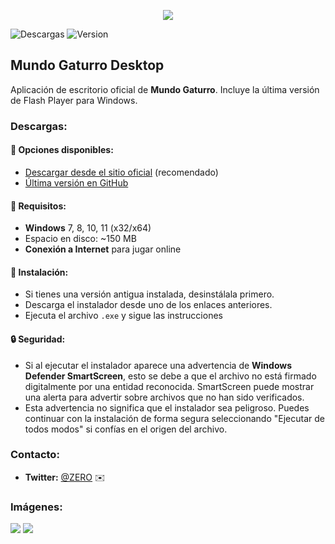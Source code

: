 <p align="center">
  <img src="https://github.com/user-attachments/assets/874105d1-57c7-42a9-a24f-91fb08a4d3b4">
</p>

![Descargas](https://img.shields.io/github/downloads/zer-mg/mundogaturro-installers/total?style=flat-square)
![Version](https://img.shields.io/github/v/release/zer-mg/mundogaturro-installers?style=flat-square)

## Mundo Gaturro Desktop
Aplicación de escritorio oficial de **Mundo Gaturro**. Incluye la última versión de Flash Player para Windows.

### Descargas:
#### 📌 Opciones disponibles:
- [Descargar desde el sitio oficial](https://login.mundogaturro.com/) (recomendado)
- [Última versión en GitHub](https://github.com/zer-mg/mundogaturro-installers/releases/latest/)
#### 📂 Requisitos:
- **Windows** 7, 8, 10, 11 (x32/x64)
- Espacio en disco: ~150 MB
- **Conexión a Internet** para jugar online
#### 📖 Instalación:
- Si tienes una versión antigua instalada, desinstálala primero.
- Descarga el instalador desde uno de los enlaces anteriores.
- Ejecuta el archivo `.exe` y sigue las instrucciones
#### 🔒 Seguridad:
- Si al ejecutar el instalador aparece una advertencia de **Windows Defender SmartScreen**, esto se debe a que el archivo no está firmado digitalmente por una entidad reconocida. SmartScreen puede mostrar una alerta para advertir sobre archivos que no han sido verificados.
- Esta advertencia no significa que el instalador sea peligroso. Puedes continuar con la instalación de forma segura seleccionando "Ejecutar de todos modos" si confías en el origen del archivo.

### Contacto:
- **Twitter:** [@ZERO](https://x.com/zer_mg11) ✉️

### Imágenes:
<img src="https://github.com/user-attachments/assets/3a872983-cb09-4619-931f-13e53d77355a">
<img src="https://github.com/user-attachments/assets/87ee4410-737e-41ad-a1d1-b3d5792df8fe">
